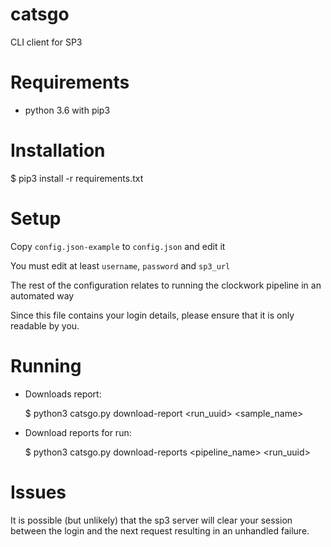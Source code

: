 # catsgo

CLI client for SP3

# Requirements

- python 3.6 with pip3

# Installation

$ pip3 install -r requirements.txt

# Setup

Copy `config.json-example` to `config.json` and edit it

You must edit at least `username`, `password` and `sp3_url`

The rest of the configuration relates to running the clockwork pipeline in an automated way

Since this file contains your login details, please ensure that it is only readable by you.

# Running

- Downloads report:

    $ python3 catsgo.py download-report <run_uuid> <sample_name>

- Download reports for run:

    $ python3 catsgo.py download-reports <pipeline_name> <run_uuid>

# Issues

It is possible (but unlikely) that the sp3 server will clear your session between the login and the next request resulting in an unhandled failure.